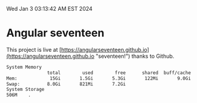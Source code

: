 Wed Jan  3 03:13:42 AM EST 2024

# Angular seventeen


This project is live at [https://angularseventeen.github.io](https://angularseventeen.github.io "seventeen!") thanks to Github.

```bash
System Memory
               total        used        free      shared  buff/cache   available
Mem:            15Gi       1.5Gi       5.3Gi       122Mi       9.0Gi        13Gi
Swap:          8.0Gi       821Mi       7.2Gi
System Storage
506M	.
```
```bash
